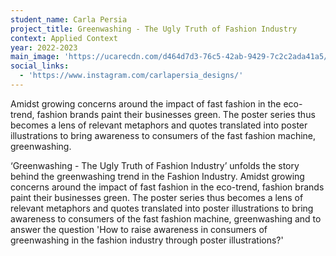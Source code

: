 ```yaml
---
student_name: Carla Persia
project_title: Greenwashing - The Ugly Truth of Fashion Industry
context: Applied Context
year: 2022-2023
main_image: 'https://ucarecdn.com/d464d7d3-76c5-42ab-9429-7c2c2ada41a5/'
social_links:
  - 'https://www.instagram.com/carlapersia_designs/'
---
```

Amidst growing concerns around the impact of fast fashion in the eco-trend, fashion brands paint their businesses green. The poster series thus becomes a lens of relevant metaphors and quotes translated into poster illustrations to bring awareness to consumers of the fast fashion machine, greenwashing.

‘Greenwashing - The Ugly Truth of Fashion Industry’ unfolds the story behind the greenwashing trend in the Fashion Industry. Amidst growing concerns around the impact of fast fashion in the eco-trend, fashion brands paint their businesses green. The poster series thus becomes a lens of relevant metaphors and quotes translated into poster illustrations to bring awareness to consumers of the fast fashion machine, greenwashing and to answer the question 'How to raise awareness in consumers of greenwashing in the fashion industry through poster illustrations?'